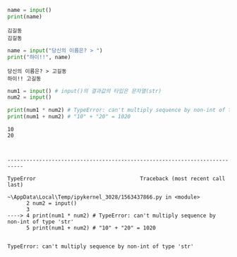 ```python
name = input()
print(name)
```

    김길동
    김길동
    


```python
name = input("당신의 이름은? > ")
print("하이!!", name)
```

    당신의 이름은? > 고길동
    하이!! 고길동
    


```python
num1 = input() # input()의 결과값의 타입은 문자열(str) 
num2 = input()

print(num1 * num2) # TypeError: can't multiply sequence by non-int of type 'str' 
print(num1 + num2) # "10" + "20" = 1020
```

    10
    20
    


    ---------------------------------------------------------------------------

    TypeError                                 Traceback (most recent call last)

    ~\AppData\Local\Temp/ipykernel_3028/1563437866.py in <module>
          2 num2 = input()
          3 
    ----> 4 print(num1 * num2) # TypeError: can't multiply sequence by non-int of type 'str'
          5 print(num1 + num2) # "10" + "20" = 1020
    

    TypeError: can't multiply sequence by non-int of type 'str'

